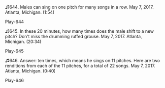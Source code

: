 ♫644. Males can sing on one pitch for many songs in a row. May 7, 2017.
Atlanta, Michigan. (1:54)

Play-644

♫645. In these 20 minutes, how many times does the male shift to a new
pitch? Don't miss the drumming ruffed grouse. May 7, 2017. Atlanta,
Michigan. (20:34)

Play-645

♫646. Answer: ten times, which means he sings on 11 pitches. Here are
two renditions from each of the 11 pitches, for a total of 22 songs. May
7, 2017. Atlanta, Michigan. (0:40)

Play-646


